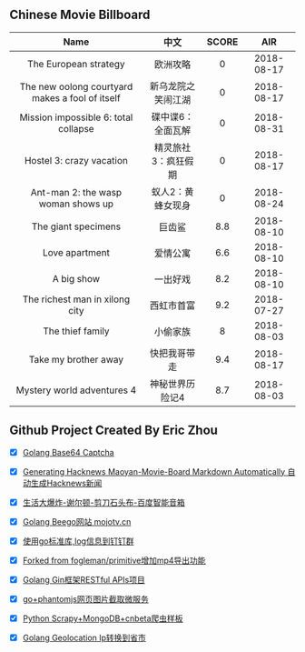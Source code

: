 ## Chinese Movie Billboard
|   Name          | 中文           | SCORE   |  AIR|
|:-------------:|:-------------:| :-----:|:-----:|
|The European strategy | 欧洲攻略 |0| 2018-08-17|
|The new oolong courtyard makes a fool of itself | 新乌龙院之笑闹江湖 |0| 2018-08-17|
|Mission impossible 6: total collapse | 碟中谍6：全面瓦解 |0| 2018-08-31|
|Hostel 3: crazy vacation | 精灵旅社3：疯狂假期 |0| 2018-08-17|
|Ant-man 2: the wasp woman shows up | 蚁人2：黄蜂女现身 |0| 2018-08-24|
|The giant specimens | 巨齿鲨 |8.8| 2018-08-10|
|Love apartment | 爱情公寓 |6.6| 2018-08-10|
|A big show | 一出好戏 |8.2| 2018-08-10|
|The richest man in xilong city | 西虹市首富 |9.2| 2018-07-27|
|The thief family | 小偷家族 |8| 2018-08-03|
|Take my brother away | 快把我哥带走 |9.4| 2018-08-17|
|Mystery world adventures 4 | 神秘世界历险记4 |8.7| 2018-08-03|


## Github Project Created By Eric Zhou

- [x] [Golang Base64 Captcha](https://github.com/mojocn/base64Captcha)
- [x] [Generating Hacknews Maoyan-Movie-Board Markdown Automatically 自动生成Hacknews新闻](https://github.com/dejavuzhou/md-genie)
- [x] [生活大爆炸-谢尔顿-剪刀石头布-百度智能音箱](https://github.com/mojocn/dueros-bang-game)
- [x] [Golang Beego网站 mojotv.cn](https://github.com/mojocn/www.mojotv.cn)
- [x] [使用go标准库,log信息到钉钉群](https://github.com/mojocn/dooger)
- [x] [Forked from fogleman/primitive增加mp4导出功能](https://github.com/mojocn/primitive)
- [x] [Golang Gin框架RESTful APIs项目](https://github.com/JJJJJJJerk/ezier-golang-web-api-framework)
- [x] [go+phantomjs网页图片截取微服务](https://github.com/mojocn/screen_shot)
- [x] [Python Scrapy+MongoDB+cnbeta爬虫样板](https://github.com/mojocn/scrapy_mongodb_boilerplate_cnbeta)
- [x] [Golang Geolocation Ip转换到省市](https://github.com/mojocn/ip2location)





